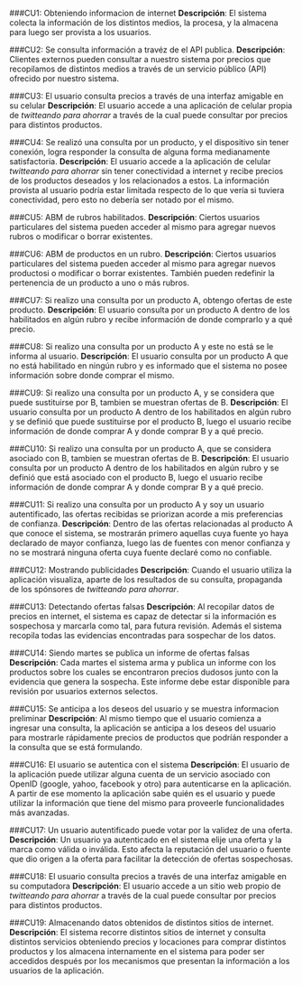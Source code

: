 
###CU1: Obteniendo informacion de internet
**Descripción**: El sistema colecta la información de los distintos medios, la procesa, y la almacena para luego ser provista a los usuarios.  


###CU2: Se consulta información a travéz de el API publica.
**Descripción**: Clientes externos pueden consultar a nuestro sistema por precios que recopilamos de distintos medios a través de un servicio público (API) ofrecido por nuestro sistema.


###CU3: El usuario consulta precios a través de una interfaz amigable en su celular
**Descripción**: El usuario accede a una aplicación de celular propia de _twitteando para ahorrar_ a través de la cual puede consultar por precios para distintos productos.


###CU4: Se realizó una consulta por un producto, y el dispositivo sin tener conexión, logra responder la consulta de alguna forma medianamente satisfactoria.
**Descripción**: El usuario accede a la aplicación de celular _twitteando para ahorrar_ sin tener conectividad a internet y recibe precios de los productos deseados y los relacionados a estos. La información provista al usuario podría estar limitada respecto de lo que vería si tuviera conectividad, pero esto no debería ser notado por el mismo. 

###CU5: ABM de rubros habilitados.
**Descripción**: Ciertos usuarios particulares del sistema pueden acceder al mismo para agregar nuevos rubros o modificar o borrar existentes. 

###CU6: ABM de productos en un rubro.
**Descripción**: Ciertos usuarios particulares del sistema pueden acceder al mismo para agregar nuevos productosi o modificar o borrar existentes. También pueden redefinir la pertenencia de un producto a uno o más rubros.

###CU7: Si realizo una consulta por un producto A, obtengo ofertas de este producto.
**Descripción**: El usuario consulta por un producto A dentro de los habilitados en algún rubro y recibe información de donde comprarlo y a qué precio. 

###CU8: Si realizo una consulta por un producto A y este no está se le informa al usuario.
**Descripción**: El usuario consulta por un producto A  que no está habilitado en ningún rubro y es informado que el sistema no posee información sobre donde comprar el mismo.

###CU9: Si realizo una consulta por un producto A, y se considera que puede sustituirse por B, tambien se muestran ofertas de B.
**Descripción**: El usuario consulta por un producto A dentro de los habilitados en algún rubro y se definió que puede sustituirse por el producto B, luego el usuario recibe información de donde comprar A y donde comprar B y a qué precio. 

###CU10: Si realizo una consulta por un producto A, que se considera asociado con B, tambien se muestran ofertas de B.
**Descripción**: El usuario consulta por un producto A dentro de los habilitados en algún rubro y se definió que está asociado con el producto B, luego el usuario recibe información de donde comprar A y donde comprar B y a qué precio. 

###CU11: Si realizo una consulta por un producto A y soy un usuario autentificado, las ofertas recibidas se priorizan acorde a mis preferencias de confianza.
**Descripción**: Dentro de las ofertas relacionadas al producto A que conoce el sistema, se mostrarán primero aquellas cuya fuente yo haya declarado de mayor confianza, luego las de fuentes con menor confianza y no se mostrará ninguna oferta cuya fuente declaré como no confiable.

###CU12: Mostrando publicidades
**Descripción**: Cuando el usuario utiliza la aplicación visualiza, aparte de los resultados de su consulta, propaganda de los spónsores de _twitteando para ahorrar_.

###CU13: Detectando ofertas falsas
**Descripción**: Al recopilar datos de precios en internet, el sistema es capaz de detectar si la información es sospechosa y marcarla como tal, para futura revisión. Además el sistema recopila todas las evidencias encontradas para sospechar de los datos.

###CU14: Siendo martes se publica un informe de ofertas falsas
**Descripción**: Cada martes el sistema arma y publica un informe con los productos sobre los cuales se encontraron precios dudosos junto con la evidencia que genera la sospecha. Este informe debe estar disponible para revisión por usuarios externos selectos. 

###CU15: Se anticipa a los deseos del usuario y se muestra informacion preliminar
**Descripción**: Al mismo tiempo que el usuario comienza a ingresar una consulta, la aplicación se anticipa a los deseos del usuario para mostrarle rápidamente precios de productos que podríán responder a la consulta que se está formulando.

###CU16: El usuario se autentica con el sistema 
**Descripción**: El usuario de la aplicación puede utilizar alguna cuenta de un servicio asociado con OpenID (google, yahoo, facebook y otro) para autenticarse en la aplicación. A partir de ese momento la aplicación sabe quién es el usuario y puede utilizar la información que tiene del mismo para proveerle funcionalidades más avanzadas.

###CU17: Un usuario autentificado puede votar por la validez de una oferta.
**Descripción**: Un usuario ya autenticado en el sistema elije una oferta y la marca como válida o inválida. Esto afecta la reputación del usuario o fuente que dio origen a la oferta para facilitar la detección de ofertas sospechosas.

###CU18: El usuario consulta precios a través de una interfaz amigable en su computadora
**Descripción**: El usuario accede a un sitio web propio de _twitteando para ahorrar_ a través de la cual puede consultar por precios para distintos productos.

###CU19: Almacenando datos obtenidos de distintos sitios de internet.
**Descripción**: El sistema recorre distintos sitios de internet y consulta distintos servicios obteniendo precios y locaciones para comprar distintos productos y los almacena internamente en el sistema para poder ser accedidos después por los mecanismos que presentan la información a los usuarios de la aplicación.
